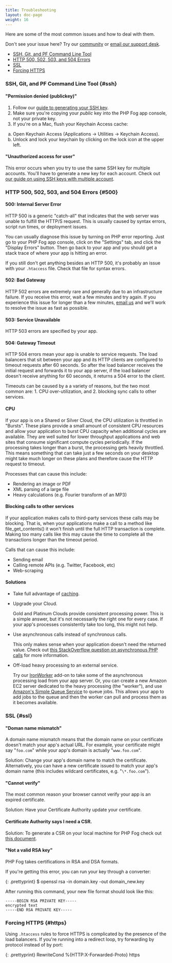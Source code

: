```yaml
---
title: Troubleshooting
layout: doc-page
weight: 16
---
```


Here are some of the most common issues and how to deal with them. 

Don't see your issue here? Try our [community](http://community.phpfog.com/) or [email our support desk](mailto:support@appfog.com).

* [SSH, Git, and PF Command Line Tool](#ssh)
* [HTTP 500, 502, 503, and 504 Errors](#500)
* [SSL](#ssl)
* [Forcing HTTPS](#https)

### SSH, Git, and PF Command Line Tool {#ssh}

#### "Permission denied (publickey)"

1. Follow our [guide to generating your SSH key](/getting-started/ssh).
2. Make sure you're copying your *public* key into the PHP Fog app console, not your private key. 
3. If you're on a Mac, flush your Keychain Access cache:

<ol>
<li type="a">Open Keychain Access (Applications &rarr; Utilities &rarr; Keychain Access).</li>
<li type="a">Unlock and lock your keychain by clicking on the lock icon at the upper left.</li>
</ol>

#### "Unauthorized access for user"

This error occurs when you try to use the same SSH key for multiple accounts. You'll have to generate a new key for each account. Check out [our guide on using SSH keys with multiple account](/getting-started/ssh#multiple).

### HTTP 500, 502, 503, and 504 Errors {#500}

#### 500: Internal Server Error

HTTP 500 is a generic "catch-all" that indicates that the web server was unable to fulfill the HTTP/S request. This is usually caused by syntax errors, script run times, or deployment issues. 

You can usually diagnose this issue by turning on PHP error reporting. Just go to your PHP Fog app console, click on the "Settings" tab, and click the "Display Errors" button. Then go back to your app and you should get a stack trace of where your app is hitting an error. 

If you still don't get anything besides an HTTP 500, it's probably an issue with your `.htaccess` file. Check that file for syntax errors. 

#### 502: Bad Gateway

HTTP 502 errors are extremely rare and generally due to an infrastructure failure. If you receive this error, wait a few minutes and try again. If you experience this issue for longer than a few minutes, [email us](mailto:support@appfog.com) and we'll work to resolve the issue as fast as possible.

#### 503: Service Unavailable

HTTP 503 errors are specified by your app.

#### 504: Gateway Timeout

HTTP 504 errors mean your app is unable to service requests. The load balancers that sit between your app and its HTTP clients are configured to timeout requests after 60 seconds. So after the load balancer receives the initial request and forwards it to your app server, if the load balancer doesn't receive anything for 60 seconds, it returns a 504 error to the client.

Timeouts can be caused by a a variety of reasons, but the two most common are: 1. CPU over-utilization, and 2. blocking sync calls to other services. 

#### CPU

If your app is on a Shared or Silver Cloud, the CPU utilization is throttled in "Bursts". These plans provide a small amount of consistent CPU resources and allow your application to burst CPU capacity when additional cycles are available. They are well suited for lower throughput applications and web sites that consume significant compute cycles periodically. If the processing takes longer than a burst, the processing gets heavily throttled. This means something that can take just a few seconds on your desktop might take much longer on these plans and therefore cause the HTTP request to timeout.

Processes that can cause this include: 

* Rendering an image or PDF
* XML parsing of a large file
* Heavy calculations (e.g. Fourier transform of an MP3)

#### Blocking calls to other services

If your application makes calls to third-party services these calls may be blocking. That is, when your applications make a call to a method like file_get_contents() it won't finish until the full HTTP transaction is complete. Making too many calls like this may cause the time to complete all the transactions longer than the timeout period.

Calls that can cause this include:

* Sending email
* Calling remote APIs (e.g. Twitter, Facebook, etc)
* Web-scraping

#### Solutions

* Take full advantage of [caching](/best-practices/caching).

* Upgrade your Cloud. 

	Gold and Platinum Clouds provide consistent processing power. This is a simple answer, but it's not necessarily the right one for every case. If your app's processes consistently take too long, this might not help. 

* Use asynchronous calls instead of synchronous calls. 

	This only makes sense when your application doesn't need the returned value. Check out [this StackOverflow question on asynchronous PHP calls](http://stackoverflow.com/questions/124462/asynchronous-php-calls) for more information.

* Off-load heavy processing to an external service. 

	Try our [IronWorker](http://phpfog.com/addons) add-on to take some of the asynchronous processing load from your app server. Or, you can create a new Amazon EC2 server dedicated to the heavy processing (the "worker"), and use [Amazon's Simple Queue Service](http://aws.amazon.com/sqs/) to queue jobs. This allows your app to add jobs to the queue and then the worker can pull and process them as it becomes available. 

### SSL {#ssl}

#### "Doman name mismatch"

A domain name mismatch means that the domain name on your certificate doesn't match your app's actual URL. For example, your certificate might say "`foo.com`" while your app's domain is actually "`www.foo.com`".

Solution: Change your app's domain name to match the certificate. Alternatively, you can have a new certificate issued to match your app's domain name (this includes wildcard certificates, e.g. "`\*.foo.com`").

#### "Cannot verify"

The most common reason your browser cannot verify your app is an expired certificate. 

Solution: Have your Certificate Authority update your certificate.

#### Certificate Authority says I need a CSR.

Solution: To generate a CSR on your local machine for PHP Fog check out [this document](http://www.globalsign.com/support/csr/serversign_apache.php).

#### "Not a valid RSA key"

PHP Fog takes certifications in RSA and DSA formats.

If you're getting this error, you can run your key through a converter:

{: .prettyprint}
	$ openssl rsa -in domain.key -out domain_new.key

After running this command, your new file format should look like this: 

	-----BEGIN RSA PRIVATE KEY----- 
	encrypted text 
	-----END RSA PRIVATE KEY-----

### Forcing HTTPS {#https}

Using `.htaccess` rules to force HTTPS is complicated by the presence of the load balancers. If you're running into a redirect loop, try forwarding by protocol instead of by port:

{: .prettyprint}
	RewriteCond %{HTTP:X-Forwarded-Proto} https
